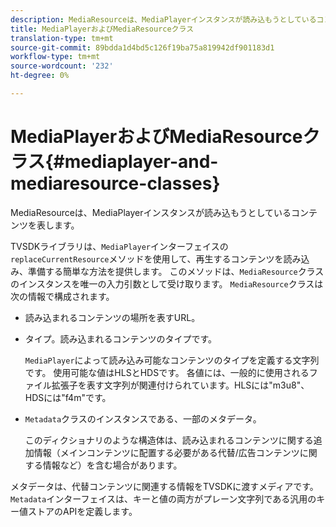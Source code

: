 ```yaml
---
description: MediaResourceは、MediaPlayerインスタンスが読み込もうとしているコンテンツを表します。
title: MediaPlayerおよびMediaResourceクラス
translation-type: tm+mt
source-git-commit: 89bdda1d4bd5c126f19ba75a819942df901183d1
workflow-type: tm+mt
source-wordcount: '232'
ht-degree: 0%

---
```



# MediaPlayerおよびMediaResourceクラス{#mediaplayer-and-mediaresource-classes}

MediaResourceは、MediaPlayerインスタンスが読み込もうとしているコンテンツを表します。

<!--<a id="section_B09A012C97454AF58CE2269B800D8027"></a>-->

TVSDKライブラリは、`MediaPlayer`インターフェイスの`replaceCurrentResource`メソッドを使用して、再生するコンテンツを読み込み、準備する簡単な方法を提供します。 このメソッドは、`MediaResource`クラスのインスタンスを唯一の入力引数として受け取ります。 `MediaResource`クラスは次の情報で構成されます。

* 読み込まれるコンテンツの場所を表すURL。
* タイプ。読み込まれるコンテンツのタイプです。

   `MediaPlayer`によって読み込み可能なコンテンツのタイプを定義する文字列です。 使用可能な値はHLSとHDSです。 各値には、一般的に使用されるファイル拡張子を表す文字列が関連付けられています。HLSには&quot;m3u8&quot;、HDSには&quot;f4m&quot;です。
* `Metadata`クラスのインスタンスである、一部のメタデータ。

   このディクショナリのような構造体は、読み込まれるコンテンツに関する追加情報（メインコンテンツに配置する必要がある代替/広告コンテンツに関する情報など）を含む場合があります。

メタデータは、代替コンテンツに関連する情報をTVSDKに渡すメディアです。 `Metadata`インターフェイスは、キーと値の両方がプレーン文字列である汎用のキー値ストアのAPIを定義します。
